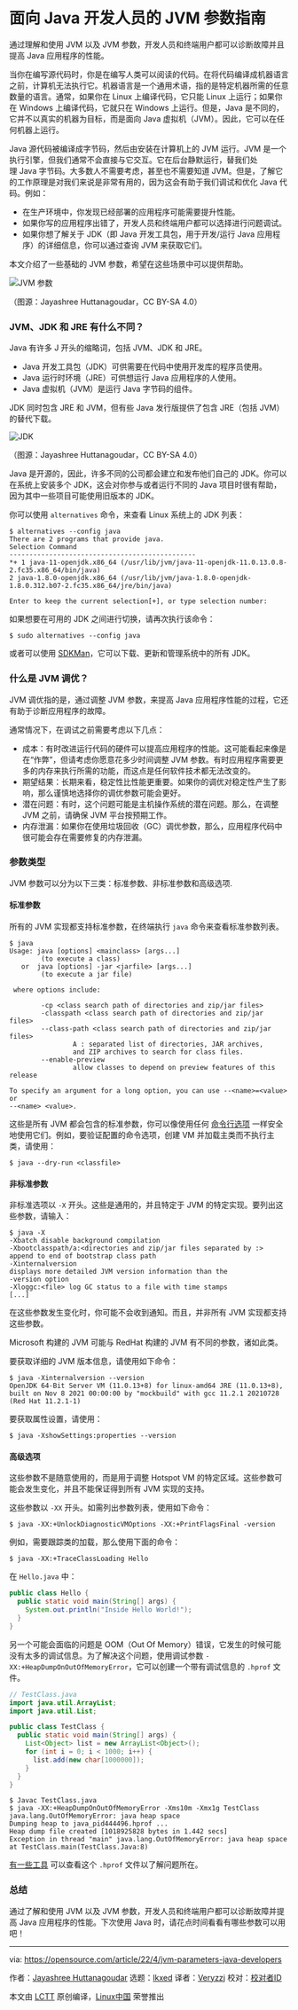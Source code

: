[#]: subject: "A guide to JVM parameters for Java developers"
[#]: via: "https://opensource.com/article/22/4/jvm-parameters-java-developers"
[#]: author: "Jayashree Huttanagoudar https://opensource.com/users/jayashree-huttanagoudar"
[#]: collector: "lkxed"
[#]: translator: "Veryzzj"
[#]: reviewer: " "
[#]: publisher: " "
[#]: url: " "
面向 Java 开发人员的 JVM 参数指南
======

通过理解和使用 JVM 以及 JVM 参数，开发人员和终端用户都可以诊断故障并且提高 Java 应用程序的性能。

当你在编写源代码时，你是在编写人类可以阅读的代码。在将代码编译成机器语言之前，计算机无法执行它。机器语言是一个通用术语，指的是特定机器所需的任意数量的语言。通常，如果你在 Linux 上编译代码，它只能 Linux 上运行；如果你在 Windows 上编译代码，它就只在 Windows 上运行。但是，Java 是不同的，它并不以真实的机器为目标，而是面向 Java 虚拟机（JVM）。因此，它可以在任何机器上运行。

Java 源代码被编译成字节码，然后由安装在计算机上的 JVM 运行。JVM 是一个执行引擎，但我们通常不会直接与它交互。它在后台静默运行，替我们处理 Java 字节码。大多数人不需要考虑，甚至也不需要知道 JVM。但是，了解它的工作原理是对我们来说是非常有用的，因为这会有助于我们调试和优化 Java 代码。例如：

* 在生产环境中，你发现已经部署的应用程序可能需要提升性能。
* 如果你写的应用程序出错了，开发人员和终端用户都可以选择进行问题调试。
* 如果你想了解关于 JDK（即 Java 开发工具包，用于开发/运行 Java 应用程序）的详细信息，你可以通过查询 JVM 来获取它们。

本文介绍了一些基础的 JVM 参数，希望在这些场景中可以提供帮助。

![JVM 参数][2]

（图源：Jayashree Huttanagoudar，CC BY-SA 4.0）

### JVM、JDK 和 JRE 有什么不同？

Java 有许多 J 开头的缩略词，包括 JVM、JDK 和 JRE。

* Java 开发工具包（JDK）可供需要在代码中使用开发库的程序员使用。
* Java 运行时环境（JRE）可供想运行 Java 应用程序的人使用。
* Java 虚拟机（JVM）是运行 Java 字节码的组件。

JDK 同时包含 JRE 和 JVM，但有些 Java 发行版提供了包含 JRE（包括 JVM）的替代下载。

![JDK][3]

（图源：Jayashree Huttanagoudar，CC BY-SA 4.0）

Java 是开源的，因此，许多不同的公司都会建立和发布他们自己的 JDK。你可以在系统上安装多个 JDK，这会对你参与或者运行不同的 Java 项目时很有帮助，因为其中一些项目可能使用旧版本的 JDK。

你可以使用 `alternatives` 命令，来查看 Linux 系统上的 JDK 列表：

```shell
$ alternatives --config java
There are 2 programs that provide java.
Selection Command
-----------------------------------------------
*+ 1 java-11-openjdk.x86_64 (/usr/lib/jvm/java-11-openjdk-11.0.13.0.8-2.fc35.x86_64/bin/java)
2 java-1.8.0-openjdk.x86_64 (/usr/lib/jvm/java-1.8.0-openjdk-1.8.0.312.b07-2.fc35.x86_64/jre/bin/java)

Enter to keep the current selection[+], or type selection number:
```

如果想要在可用的 JDK 之间进行切换，请再次执行该命令：

```shell
$ sudo alternatives --config java
```

或者可以使用 [SDKMan][4]，它可以下载、更新和管理系统中的所有 JDK。

### 什么是 JVM 调优？

JVM 调优指的是，通过调整 JVM 参数，来提高 Java 应用程序性能的过程，它还有助于诊断应用程序的故障。

通常情况下，在调试之前需要考虑以下几点：

* 成本：有时改进运行代码的硬件可以提高应用程序的性能。这可能看起来像是在“作弊”，但请考虑你愿意花多少时间调整 JVM 参数。有时应用程序需要更多的内存来执行所需的功能，而这点是任何软件技术都无法改变的。
* 期望结果：长期来看，稳定性比性能更重要。如果你的调优对稳定性产生了影响，那么谨慎地选择你的调优参数可能会更好。
* 潜在问题：有时，这个问题可能是主机操作系统的潜在问题。那么，在调整 JVM 之前，请确保 JVM 平台按预期工作。
* 内存泄漏：如果你在使用垃圾回收（GC）调优参数，那么，应用程序代码中很可能会存在需要修复的内存泄漏。

### 参数类型

JVM 参数可以分为以下三类：标准参数、非标准参数和高级选项.

#### 标准参数

所有的 JVM 实现都支持标准参数，在终端执行 `java` 命令来查看标准参数列表。

```shell
$ java
Usage: java [options] <mainclass> [args...]
        (to execute a class)
   or  java [options] -jar <jarfile> [args...]
        (to execute a jar file)

 where options include:

        -cp <class search path of directories and zip/jar files>
        -classpath <class search path of directories and zip/jar files>
        --class-path <class search path of directories and zip/jar files>
                A : separated list of directories, JAR archives,
                and ZIP archives to search for class files.
        --enable-preview
                allow classes to depend on preview features of this release

To specify an argument for a long option, you can use --<name>=<value> or
--<name> <value>.
```

这些是所有 JVM 都会包含的标准参数，你可以像使用任何 [命令行选项][5] 一样安全地使用它们。例如，要验证配置的命令选项，创建 VM 并加载主类而不执行主类，请使用：

```shell
$ java --dry-run <classfile>
```

#### 非标准参数

非标准选项以 `-X` 开头。这些是通用的，并且特定于 JVM 的特定实现。要列出这些参数，请输入：

```shell
$ java -X
-Xbatch disable background compilation
-Xbootclasspath/a:<directories and zip/jar files separated by :>
append to end of bootstrap class path
-Xinternalversion
displays more detailed JVM version information than the
-version option
-Xloggc:<file> log GC status to a file with time stamps
[...]
```

在这些参数发生变化时，你可能不会收到通知。而且，并非所有 JVM 实现都支持这些参数。

Microsoft 构建的 JVM 可能与 RedHat 构建的 JVM 有不同的参数，诸如此类。

要获取详细的 JVM 版本信息，请使用如下命令：

```shell
$ java -Xinternalversion --version
OpenJDK 64-Bit Server VM (11.0.13+8) for linux-amd64 JRE (11.0.13+8), built on Nov 8 2021 00:00:00 by "mockbuild" with gcc 11.2.1 20210728 (Red Hat 11.2.1-1)
```

要获取属性设置，请使用：

```shell
$ java -XshowSettings:properties --version
```

#### 高级选项

这些参数不是随意使用的，而是用于调整 Hotspot VM 的特定区域。这些参数可能会发生变化，并且不能保证得到所有 JVM 实现的支持。

这些参数以 `-XX` 开头。如需列出参数列表，使用如下命令：

```shell
$ java -XX:+UnlockDiagnosticVMOptions -XX:+PrintFlagsFinal -version
```

例如，需要跟踪类的加载，那么使用下面的命令：

```shell
$ java -XX:+TraceClassLoading Hello
```

在 `Hello.java` 中：

```java
public class Hello {
  public static void main(String[] args) {
    System.out.println("Inside Hello World!");
  }
}
```

另一个可能会面临的问题是 OOM（Out Of Memory）错误，它发生的时候可能没有太多的调试信息。为了解决这个问题，使用调试参数 `-XX:+HeapDumpOnOutOfMemoryError`，它可以创建一个带有调试信息的 `.hprof` 文件。

```java
// TestClass.java
import java.util.ArrayList;
import java.util.List;

public class TestClass {
  public static void main(String[] args) {
    List<Object> list = new ArrayList<Object>();
    for (int i = 0; i < 1000; i++) {
      list.add(new char[1000000]);
    }
  }
}
```

```shell
$ Javac TestClass.java
$ java -XX:+HeapDumpOnOutOfMemoryError -Xms10m -Xmx1g TestClass
java.lang.OutOfMemoryError: java heap space
Dumping heap to java_pid444496.hprof ...
Heap dump file created [1018925828 bytes in 1.442 secs]
Exception in thread "main" java.lang.OutOfMemoryError: java heap space
at TestClass.main(TestClass.Java:8)
```

[有一些工具][6] 可以查看这个 `.hprof` 文件以了解问题所在。

### 总结

通过了解和使用 JVM 以及 JVM 参数，开发人员和终端用户都可以诊断故障并提高 Java 应用程序的性能。下次使用 Java 时，请花点时间看看有哪些参数可以用吧！

--------------------------------------------------------------------------------

via: https://opensource.com/article/22/4/jvm-parameters-java-developers

作者：[Jayashree Huttanagoudar][a]
选题：[lkxed][b]
译者：[Veryzzj](https://github.com/Veryzzj)
校对：[校对者ID](https://github.com/校对者ID)

本文由 [LCTT](https://github.com/LCTT/TranslateProject) 原创编译，[Linux中国](https://linux.cn/) 荣誉推出

[a]: https://opensource.com/users/jayashree-huttanagoudar
[b]: https://github.com/lkxed
[1]: https://opensource.com/sites/default/files/lead-images/lenovo-thinkpad-laptop-window-focus.png
[2]: https://opensource.com/sites/default/files/2022-03/java-jvm-parameters.jpg
[3]: https://opensource.com/sites/default/files/2022-03/jdk.jpg
[4]: https://opensource.com/%5Bhttps%3A//opensource.com/article/22/3/manage-java-versions-sdkman%5D%28https%3A//opensource.com/article/22/3/manage-java-versions-sdkman%29
[5]: https://opensource.com/%5Bhttps%3A//opensource.com/article/21/8/linux-terminal%5D%28https%3A//opensource.com/article/21/8/linux-terminal%29
[6]: https://opensource.com/%5Bhttps%3A//docs.oracle.com/javase/7/docs/technotes/tools/share/jhat.html%5D%28https%3A//docs.oracle.com/javase/7/docs/technotes/tools/share/jhat.html%29

